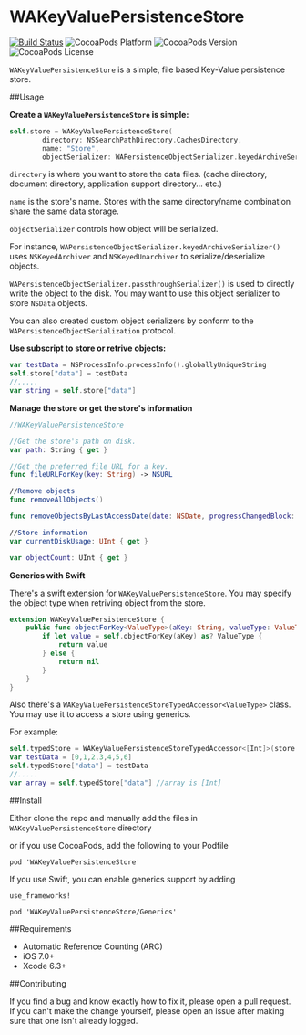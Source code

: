 # WAKeyValuePersistenceStore
[![Build Status](https://travis-ci.org/YuAo/WAKeyValuePersistenceStore.svg?branch=master)](https://travis-ci.org/YuAo/WAKeyValuePersistenceStore)
![CocoaPods Platform](https://img.shields.io/cocoapods/p/WAKeyValuePersistenceStore.svg?style=flat-square)
![CocoaPods Version](https://img.shields.io/cocoapods/v/WAKeyValuePersistenceStore.svg?style=flat-square)
![CocoaPods License](https://img.shields.io/cocoapods/l/WAKeyValuePersistenceStore.svg?style=flat-square)

`WAKeyValuePersistenceStore` is a simple, file based Key-Value persistence store. 

##Usage

__Create a `WAKeyValuePersistenceStore` is simple:__
```swift
self.store = WAKeyValuePersistenceStore(
		directory: NSSearchPathDirectory.CachesDirectory,
		name: "Store",
		objectSerializer: WAPersistenceObjectSerializer.keyedArchiveSerializer())
```

`directory` is where you want to store the data files. (cache directory, document directory, application support directory... etc.)

`name` is the store's name. Stores with the same directory/name combination share the same data storage.

`objectSerializer` controls how object will be serialized.

For instance, `WAPersistenceObjectSerializer.keyedArchiveSerializer()` uses `NSKeyedArchiver` and `NSKeyedUnarchiver` to serialize/deserialize objects.

`WAPersistenceObjectSerializer.passthroughSerializer()` is used to directly write the object to the disk. You may want to use this object serializer to store `NSData` objects.

You can also created custom object serializers by conform to the `WAPersistenceObjectSerialization` protocol.

__Use subscript to store or retrive objects:__

```swift
var testData = NSProcessInfo.processInfo().globallyUniqueString
self.store["data"] = testData
//.....
var string = self.store["data"]
```
    
__Manage the store or get the store's information__

```swift
//WAKeyValuePersistenceStore

//Get the store's path on disk.
var path: String { get }

//Get the preferred file URL for a key.
func fileURLForKey(key: String) -> NSURL

//Remove objects
func removeAllObjects()

func removeObjectsByLastAccessDate(date: NSDate, progressChangedBlock: ((UInt, UInt, UnsafeMutablePointer<ObjCBool>) -> Void)?)

//Store information
var currentDiskUsage: UInt { get }

var objectCount: UInt { get }
```

__Generics with Swift__

There's a swift extension for `WAKeyValuePersistenceStore`. You may specify the object type when retriving object from the store.

```swift
extension WAKeyValuePersistenceStore {
	public func objectForKey<ValueType>(aKey: String, valueType: ValueType.Type) -> ValueType? {
		if let value = self.objectForKey(aKey) as? ValueType {
			return value
		} else {
			return nil
		}
	}
}
```

Also there's a `WAKeyValuePersistenceStoreTypedAccessor<ValueType>` class. You may use it to access a store using generics.

For example:

```swift
self.typedStore = WAKeyValuePersistenceStoreTypedAccessor<[Int]>(store: self.store)
var testData = [0,1,2,3,4,5,6]
self.typedStore["data"] = testData
//.....
var array = self.typedStore["data"] //array is [Int]
```
    
##Install

Either clone the repo and manually add the files in `WAKeyValuePersistenceStore` directory

or if you use CocoaPods, add the following to your Podfile

	pod 'WAKeyValuePersistenceStore'
	
If you use Swift, you can enable generics support by adding
	
	use_frameworks!
	
	pod 'WAKeyValuePersistenceStore/Generics'
	    
##Requirements

* Automatic Reference Counting (ARC)
* iOS 7.0+
* Xcode 6.3+

##Contributing

If you find a bug and know exactly how to fix it, please open a pull request. If you can't make the change yourself, please open an issue after making sure that one isn't already logged.
